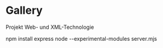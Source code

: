 # Gallery
Projekt Web- und XML-Technologie

npm install express
node --experimental-modules server.mjs
